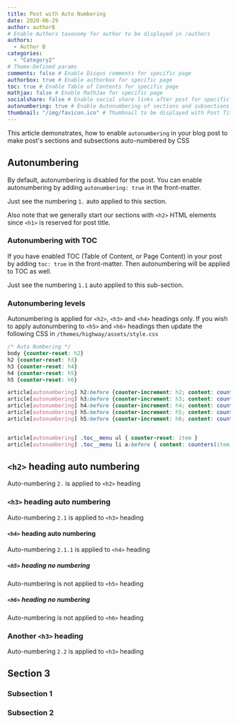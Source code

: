 ```yaml
---
title: Post with Auto Numbering
date: 2020-06-29
author: authorB
# Enable Authors taxonomy for author to be displayed in /authors
authors: 
  - Author B
categories:
  - "Category2"
# Theme-Defined params
comments: false # Enable Disqus comments for specific page
authorbox: true # Enable authorbox for specific page
toc: true # Enable Table of Contents for specific page
mathjax: false # Enable MathJax for specific page
socialshare: false # Enable social share links after post for specific page
autonumbering: true # Enable Autonumbering of sections and subsections for specific page
thumbnail: "/img/favicon.ico" # Thumbnail to be displayed with Post Title
---
```


This article demonstrates, how to enable `autonumbering` in your blog post to make post's sections and subsections auto-numbered by CSS
<!--more-->

## Autonumbering
By default, autonumbering is disabled for the post. You can enable autonumbering by adding `autonumbering: true` in the front-matter.

Just see the numbering `1.` auto applied to this section.

Also note that we generally start our sections with `<h2>` HTML elements since `<h1>` is reserved for post title.

### Autonumbering with TOC
If you have enabled TOC (Table of Content, or Page Content) in your post by adding `toc: true` in the front-matter. Then autonumbering will be applied to TOC as well.

Just see the numbering `1.1` auto applied to this sub-section.

### Autonumbering levels
Autonumbering is applied for `<h2>`, `<h3>` and `<h4>` headings only. If you wish to apply autonumbering to `<h5>` and `<h6>` headings then update the following CSS in `/themes/highway/assets/style.css`

```css
/* Auto Numbering */
body {counter-reset: h2}
h2 {counter-reset: h3}
h3 {counter-reset: h4}
h4 {counter-reset: h5}
h5 {counter-reset: h6}

article[autonumbering] h2:before {counter-increment: h2; content: counter(h2) ". "}
article[autonumbering] h3:before {counter-increment: h3; content: counter(h2) "." counter(h3) ". "}
article[autonumbering] h4:before {counter-increment: h4; content: counter(h2) "." counter(h3) "." counter(h4) ". "}
article[autonumbering] h5:before {counter-increment: h5; content: counter(h2) "." counter(h3) "." counter(h4) ". " counter(h5) ". "}
article[autonumbering] h5:before {counter-increment: h6; content: counter(h2) "." counter(h3) "." counter(h4) ". " counter(h5) ". " counter(h6) ". "}


article[autonumbering] .toc__menu ul { counter-reset: item }
article[autonumbering] .toc__menu li a:before { content: counters(item, ".") ". "; counter-increment: item }
```

## `<h2>` heading auto numbering

Auto-numbering `2.` is applied to `<h2>` heading

### `<h3>` heading auto numbering

Auto-numbering `2.1` is applied to `<h3>` heading

#### `<h4>` heading auto numbering

Auto-numbering `2.1.1` is applied to `<h4>` heading

##### `<h5>` heading no numbering
Auto-numbering is not applied to `<h5>` heading

##### `<h6>` heading no numbering
Auto-numbering is not applied to `<h6>` heading

### Another `<h3>` heading

Auto-numbering `2.2` is applied to `<h3>` heading


## Section 3

### Subsection 1

### Subsection 2